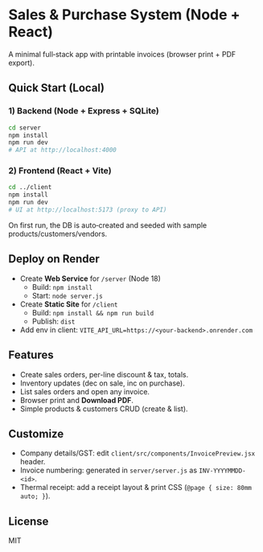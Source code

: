 # Sales & Purchase System (Node + React)

A minimal full‑stack app with printable invoices (browser print + PDF export).

## Quick Start (Local)

### 1) Backend (Node + Express + SQLite)
```bash
cd server
npm install
npm run dev
# API at http://localhost:4000
```

### 2) Frontend (React + Vite)
```bash
cd ../client
npm install
npm run dev
# UI at http://localhost:5173 (proxy to API)
```

On first run, the DB is auto‑created and seeded with sample products/customers/vendors.

## Deploy on Render

- Create **Web Service** for `/server` (Node 18)  
  - Build: `npm install`
  - Start: `node server.js`
- Create **Static Site** for `/client`  
  - Build: `npm install && npm run build`
  - Publish: `dist`
- Add env in client: `VITE_API_URL=https://<your-backend>.onrender.com`

## Features
- Create sales orders, per-line discount & tax, totals.
- Inventory updates (dec on sale, inc on purchase).
- List sales orders and open any invoice.
- Browser print and **Download PDF**.
- Simple products & customers CRUD (create & list).

## Customize
- Company details/GST: edit `client/src/components/InvoicePreview.jsx` header.
- Invoice numbering: generated in `server/server.js` as `INV-YYYYMMDD-<id>`.
- Thermal receipt: add a receipt layout & print CSS (`@page { size: 80mm auto; }`).

## License
MIT
